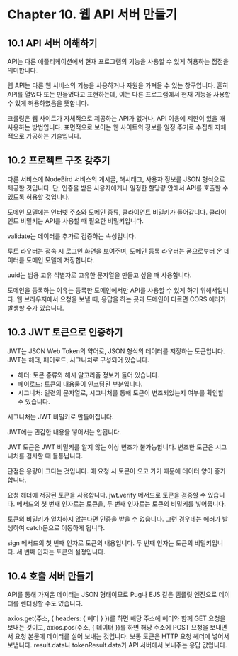 # Chapter 10. 웹 API 서버 만들기

## 10.1 API 서버 이해하기

API는 다른 애플리케이션에서 현재 프로그램의 기능을 사용할 수 있게 허용하는 접점을 의미합니다.

웹 API는 다른 웹 서비스의 기능을 사용하거나 자원을 가져올 수 있는 창구입니다.
흔히 API를 열었다 또는 만들었다고 표현하는데, 이는 다른 프로그램에서 현재 기능을 사용할 수 있게 허용하였음을 뜻합니다.

크롤링은 웹 사이트가 자체적으로 제공하는 API가 없거나, API 이용에 제한이 있을 때 사용하는 방법입니다.
표면적으로 보이는 웹 사이트의 정보를 일정 주기로 수집해 자체적으로 가공하는 기술입니다.

## 10.2 프로젝트 구조 갖추기

다른 서비스에 NodeBird 서비스의 게시글, 해시태그, 사용자 정보를 JSON 형식으로 제공할 것입니다.
단, 인증을 받은 사용자에게나 일정한 할당량 안에서 API를 호출할 수 있도록 허용할 것입니다.

도메인 모델에는 인터넷 주소와 도메인 종류, 클라이언트 비밀키가 들어갑니다.
클라이언트 비밀키는 API를 사용할 때 필요한 비밀키입니다.

validate는 데이터를 추가로 검증하는 속성입니다.

루트 라우터는 접속 시 로그인 화면을 보여주며, 도메인 등록 라우터는 폼으로부터 온 데이터를 도메인 모델에 저장합니다.

uuid는 범용 고유 식별자로 고유한 문자열을 만들고 싶을 때 사용합니다.

도메인을 등록하는 이유는 등록한 도메인에서만 API를 사용할 수 있게 하기 위해서입니다.
웹 브라우저에서 요청을 보낼 때, 응답을 하는 곳과 도메인이 다르면 CORS 에러가 발생할 수가 있습니다.

## 10.3 JWT 토큰으로 인증하기

JWT는 JSON Web Token의 약어로, JSON 형식의 데이터를 저장하는 토큰입니다.
JWT는 헤더, 페이로드, 시그니처로 구성되어 있습니다.

- 헤더: 토큰 종류와 해시 알고리즘 정보가 들어 있습니다.
- 페이로드: 토큰의 내용물이 인코딩된 부분입니다.
- 시그니처: 일련의 문자열로, 시그니처를 통해 토큰이 변조되었는지 여부를 확인할 수 있습니다.

시그니처는 JWT 비밀키로 만들어집니다.

JWT에는 민감한 내용을 넣어서는 안됩니다.

JWT 토큰은 JWT 비밀키를 알지 않는 이상 변조가 불가능합니다.
변조한 토큰은 시그니처를 검사할 때 들통납니다.

단점은 용량이 크다는 것입니다.
매 요청 시 토큰이 오고 가기 때문에 데이터 양이 증가합니다.

요청 헤더에 저장된 토큰을 사용합니다.
jwt.verify 메서드로 토큰을 검증할 수 있습니다.
메서드의 첫 번째 인자로는 토큰을, 두 번째 인자로는 토큰의 비밀키를 넣어줍니다.

토큰의 비밀키가 일치하지 않는다면 인증을 받을 수 없습니다.
그런 경우네는 에러가 발생하여 catch문으로 이동하게 됩니다.

sign 메서드의 첫 번째 인자로 토큰의 내용입니다.
두 번째 인자는 토큰의 비밀키입니다.
세 번째 인자는 토큰의 설정입니다.

## 10.4 호출 서버 만들기

API를 통해 가져온 데이터는 JSON 형태이므로 Pug나 EJS 같은 템플릿 엔진으로 데이터를 렌더링할 수도 있습니다.

axios.get(주소, { headers: { 헤더 } })를 하면 해당 주소에 헤더와 함께 GET 요청을 보내는 것이고, axios.pos(주소, { 데이터 })를 하면 해당 주소에 POST 요청을 보내면서 요청 본문에 데이터를 실어 보내는 것입니다.
보통 토큰은 HTTP 요청 헤더에 넣어서 보냅니다.
result.data나 tokenResult.data가 API 서버에서 보내주는 응답 값입니다.
